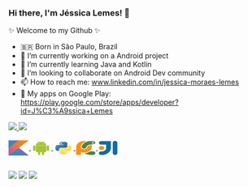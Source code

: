 ### Hi there, I'm Jéssica Lemes! 👋
✨ Welcome to my Github ✨

- 🇧🇷 Born in São Paulo, Brazil
- 🔭 I’m currently working on a Android project
- 🌱 I’m currently learning Java and Kotlin
- 👯 I’m looking to collaborate on Android Dev community
- 📫 How to reach me: www.linkedin.com/in/jessica-moraes-lemes
- 📱  My apps on Google Play: https://play.google.com/store/apps/developer?id=J%C3%A9ssica+Lemes

 <div>
  <a href="https://github.com/jessica-lemes">
  <img height="180em" src="https://github-readme-stats.vercel.app/api?username=jessica-lemes&show_icons=true&theme=dracula&include_all_commits=true&count_private=true"/>
  <img height="180em" src="https://github-readme-stats.vercel.app/api/top-langs/?username=jessica-lemes&layout=compact&langs_count=7&theme=dracula"/>
</div>
<div style="display: inline_block"><br>
  <img align="center" alt="Jéssica-Kotlin" height="30" width="40" src="https://raw.githubusercontent.com/devicons/devicon/master/icons/kotlin/kotlin-original.svg">
  <img align="center" alt="Jéssica-Android" height="30" width="40" src="https://raw.githubusercontent.com/devicons/devicon/master/icons/android/android-original.svg">
  <img align="center" alt="Jéssica-Python" height="30" width="40" src="https://raw.githubusercontent.com/devicons/devicon/master/icons/python/python-original.svg">
  <img align="center" alt="Jéssica-Pycharm" height="30" width="40" src="https://raw.githubusercontent.com/devicons/devicon/master/icons/pycharm/pycharm-original.svg">
  <img align="center" alt="Jéssica-Intellij" height="30" width="40" src="https://raw.githubusercontent.com/devicons/devicon/master/icons/intellij/intellij-original.svg">
</div>
  
  ##
 
<div> 
  <a href="https://www.instagram.com/jessica_moraes_lemes/" target="_blank"><img src="https://img.shields.io/badge/-Instagram-%23E4405F?style=for-the-badge&logo=instagram&logoColor=white" target="_blank"></a>
  <a href = "mailto:jessica.costa.moraes@gmail.com"><img src="https://img.shields.io/badge/-Gmail-%23333?style=for-the-badge&logo=gmail&logoColor=white" target="_blank"></a>
  <a href="https://www.linkedin.com/in/jessica-moraes-lemes/" target="_blank"><img src="https://img.shields.io/badge/-LinkedIn-%230077B5?style=for-the-badge&logo=linkedin&logoColor=white" target="_blank"></a> 
  
</div>
